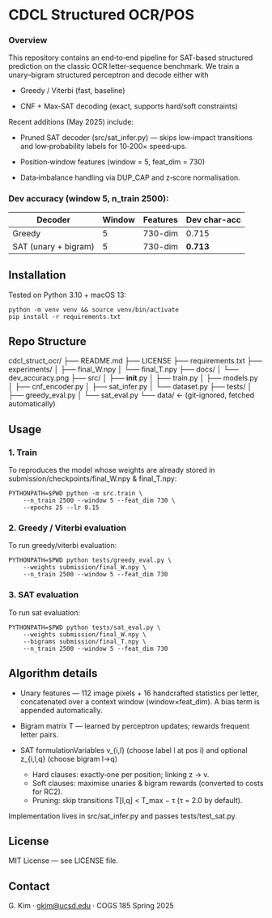 # CDCL Structured OCR/POS

### Overview
This repository contains an end‑to‑end pipeline for SAT‑based structured prediction on the classic OCR letter‑sequence benchmark.  We train a unary–bigram structured perceptron and decode either with

- Greedy / Viterbi (fast, baseline)

- CNF + Max‑SAT decoding (exact, supports hard/soft constraints)

Recent additions (May 2025) include:

- Pruned SAT decoder (src/sat_infer.py) — skips low‑impact transitions and low‑probability labels for 10‑200× speed‑ups.

- Position‑window features (window = 5, feat_dim = 730)

- Data‑imbalance handling via DUP_CAP and z‑score normalisation.

### Dev accuracy (window 5, n_train 2500):
| Decoder | Window | Features | Dev char-acc |
|---------|--------|----------|--------------|
| Greedy  | 5      | 730-dim  | 0.715 |
| SAT (unary + bigram) | 5 | 730-dim | **0.713** |


## Installation
Tested on Python 3.10 + macOS 13: 
```
python -m venv venv && source venv/bin/activate
pip install -r requirements.txt
```

## Repo Structure
cdcl_struct_ocr/
├── README.md
├── LICENSE
├── requirements.txt
├── experiments/
│   ├── final_W.npy
│   └── final_T.npy
├── docs/
│   └── dev_accuracy.png
├── src/
│   ├── __init__.py
│   ├── train.py
│   ├── models.py
│   ├── cnf_encoder.py
│   ├── sat_infer.py
│   └── dataset.py
├── tests/
│   ├── greedy_eval.py
│   └── sat_eval.py
└── data/   ← (git-ignored, fetched automatically)


## Usage 
### 1. Train
To reproduces the model whose weights are already stored in submission/checkpoints/final_W.npy & final_T.npy:
```
PYTHONPATH=$PWD python -m src.train \
    --n_train 2500 --window 5 --feat_dim 730 \
    --epochs 25 --lr 0.15
```
### 2. Greedy / Viterbi evaluation
To run greedy/viterbi evaluation:
```
PYTHONPATH=$PWD python tests/greedy_eval.py \
    --weights submission/final_W.npy \
    --n_train 2500 --window 5 --feat_dim 730
```
### 3. SAT evaluation
To run sat evaluation:
```
PYTHONPATH=$PWD python tests/sat_eval.py \
    --weights submission/final_W.npy \
    --bigrams submission/final_T.npy \
    --n_train 2500 --window 5 --feat_dim 730
```

## Algorithm details
- Unary features — 112 image pixels + 16 handcrafted statistics per letter, concatenated over a context window (window×feat_dim).  A bias term is appended automatically.

- Bigram matrix T — learned by perceptron updates; rewards frequent letter pairs.

- SAT formulationVariables v_{i,l} (choose label l at pos i) and optional z_{i,l,q} (choose bigram l→q)
    - Hard clauses: exactly‑one per position; linking z → v.
    - Soft clauses: maximise unaries & bigram rewards (converted to costs for RC2).
    - Pruning: skip transitions T[l,q] < T_max − τ (τ = 2.0 by default).

Implementation lives in src/sat_infer.py and passes tests/test_sat.py.


## License

MIT License — see LICENSE file.

## Contact

G. Kim  ·  gkim@ucsd.edu   ·  COGS 185 Spring 2025


